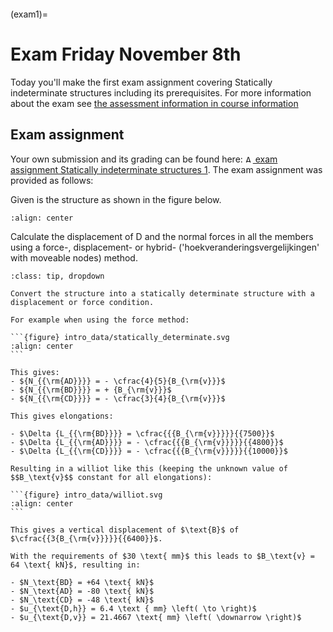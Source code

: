 ```{index} Static indeterminate structures; Exam assignment
```

(exam1)=
# Exam Friday November 8th

Today you'll make the first exam assignment covering Statically indeterminate structures including its prerequisites. For more information about the exam see [the assessment information in course information](exam-general)

## Exam assignment
Your own submission and its grading can be found here: [<img height="12px" src="../../figures/ANS.svg" alt="ANS"> exam assignment Statically indeterminate structures 1](https://ans.app/universities/1/courses/437261/assignments/1147226/go_to). The exam assignment was provided as follows:

Given is the structure as shown in the figure below.

```{figure} intro_data/structure.svg
:align: center
```

Calculate the displacement of $\text{D}$ and the normal forces in all the members using a force-, displacement- or hybrid- ('hoekveranderingsvergelijkingen' with moveable nodes) method.

````{admonition} Solution assignment 1
:class: tip, dropdown

Convert the structure into a statically determinate structure with a displacement or force condition.

For example when using the force method:

```{figure} intro_data/statically_determinate.svg
:align: center
```

This gives:
- ${N_{{\rm{AD}}}} = - \cfrac{4}{5}{B_{\rm{v}}}$
- ${N_{{\rm{BD}}}} = + {B_{\rm{v}}}$
- ${N_{{\rm{CD}}}} = - \cfrac{3}{4}{B_{\rm{v}}}$

This gives elongations:

- $\Delta {L_{{\rm{BD}}}} = \cfrac{{{B_{\rm{v}}}}}{{7500}}$
- $\Delta {L_{{\rm{AD}}}} = - \cfrac{{{B_{\rm{v}}}}}{{4800}}$
- $\Delta {L_{{\rm{CD}}}} = - \cfrac{{{B_{\rm{v}}}}}{{10000}}$

Resulting in a williot like this (keeping the unknown value of $$B_\text{v}$$ constant for all elongations):

```{figure} intro_data/williot.svg
:align: center
```

This gives a vertical displacement of $\text{B}$ of $\cfrac{{3{B_{\rm{v}}}}}{{6400}}$.

With the requirements of $30 \text{ mm}$ this leads to $B_\text{v} = 64 \text{ kN}$, resulting in:

- $N_\text{BD} = +64 \text{ kN}$
- $N_\text{AD} = -80 \text{ kN}$
- $N_\text{CD} = -48 \text{ kN}$
- $u_{\text{D,h}} = 6.4 \text { mm} \left( \to \right)$
- $u_{\text{D,v}} = 21.4667 \text{ mm} \left( \downarrow \right)$

````